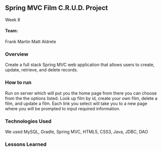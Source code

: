 ## Spring MVC Film C.R.U.D. Project

Week 8

#### Team:
Frank Martin
Matt Aldrete

### Overview
Create a full stack Spring MVC web application that allows users to create, update, retrieve, and delete records.


### How to run
Run on server which will put you the home page from there you can choose from the the options listed. Look up film by id, create your own film, delete a film, and update a film. Each link you select will take you to a new page where you will be prompted to input required information.

### Technologies Used
We used MySQL, Gradle, Spring MVC, HTML5, CSS3, Java, JDBC, DAO

### Lessons Learned
